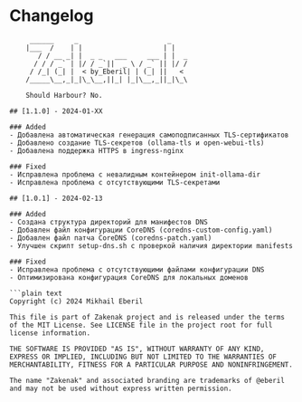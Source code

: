 # Changelog

```ascii
     ______     _                      _    
    |___  /    | |                    | |   
       / / __ _| |  _ _   ___     ___ | |  _
      / / / _` | |/ / _`||  _ \ / _` || |/ /
     / /_| (_| |  < by_Eberil| | (_| ||   < 
    /_____\__,_|_|\_\__,||_| |_|\__,_||_|\_\
  
    Should Harbour?	No.

## [1.1.0] - 2024-01-XX

### Added
- Добавлена автоматическая генерация самоподписанных TLS-сертификатов
- Добавлено создание TLS-секретов (ollama-tls и open-webui-tls)
- Добавлена поддержка HTTPS в ingress-nginx

### Fixed
- Исправлена проблема с невалидным контейнером init-ollama-dir
- Исправлена проблема с отсутствующими TLS-секретами

## [1.0.1] - 2024-02-13

### Added
- Создана структура директорий для манифестов DNS
- Добавлен файл конфигурации CoreDNS (coredns-custom-config.yaml)
- Добавлен файл патча CoreDNS (coredns-patch.yaml)
- Улучшен скрипт setup-dns.sh с проверкой наличия директории manifests

### Fixed
- Исправлена проблема с отсутствующими файлами конфигурации DNS
- Оптимизирована конфигурация CoreDNS для локальных доменов

```plain text
Copyright (c) 2024 Mikhail Eberil

This file is part of Zakenak project and is released under the terms of the MIT License. See LICENSE file in the project root for full license information.

THE SOFTWARE IS PROVIDED "AS IS", WITHOUT WARRANTY OF ANY KIND, EXPRESS OR IMPLIED, INCLUDING BUT NOT LIMITED TO THE WARRANTIES OF MERCHANTABILITY, FITNESS FOR A PARTICULAR PURPOSE AND NONINFRINGEMENT.

The name "Zakenak" and associated branding are trademarks of @eberil and may not be used without express written permission.
```